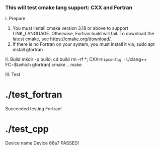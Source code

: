 ### This will test cmake lang support: CXX and Fortran
I. Prepare
1) You must install cmake version 3.18 or above to support LINK_LANGUAGE.
   Otherwise, Fortran build will fail.
   To download the latest cmake, see https://cmake.org/download/.
2) If there is no Fortran on your system, you must install it via,
   sudo apt install gfortran

II. Build
mkdir -p build; cd build
rm -rf *; CXX=`hipconfig -l`/clang++ FC=$(which gfortran) cmake ..
make

III. Test
# ./test_fortran
 Succeeded testing Fortran!

# ./test_cpp
Device name Device 66a7
PASSED!

